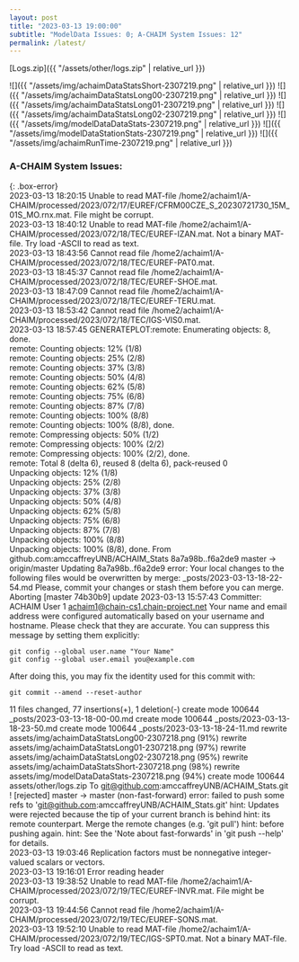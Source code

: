 ```yaml
---
layout: post
title: "2023-03-13 19:00:00"
subtitle: "ModelData Issues: 0; A-CHAIM System Issues: 12"
permalink: /latest/
---
```


[Logs.zip]({{ "/assets/other/logs.zip" | relative_url }})  

![]({{ "/assets/img/achaimDataStatsShort-2307219.png" | relative_url }})
![]({{ "/assets/img/achaimDataStatsLong00-2307219.png" | relative_url }})
![]({{ "/assets/img/achaimDataStatsLong01-2307219.png" | relative_url }})
![]({{ "/assets/img/achaimDataStatsLong02-2307219.png" | relative_url }})
![]({{ "/assets/img/modelDataDataStats-2307219.png" | relative_url }})
![]({{ "/assets/img/modelDataStationStats-2307219.png" | relative_url }})
![]({{ "/assets/img/achaimRunTime-2307219.png" | relative_url }})


### A-CHAIM System Issues:  
  
{: .box-error}  
2023-03-13 18:20:15 Unable to read MAT-file /home2/achaim1/A-CHAIM/processed/2023/072/17/EUREF/CFRM00CZE_S_20230721730_15M_01S_MO.rnx.mat. File might be corrupt.  
2023-03-13 18:40:12 Unable to read MAT-file /home2/achaim1/A-CHAIM/processed/2023/072/18/TEC/EUREF-IZAN.mat. Not a binary MAT-file. Try load -ASCII to read as text.  
2023-03-13 18:43:56 Cannot read file /home2/achaim1/A-CHAIM/processed/2023/072/18/TEC/EUREF-PAT0.mat.  
2023-03-13 18:45:37 Cannot read file /home2/achaim1/A-CHAIM/processed/2023/072/18/TEC/EUREF-SHOE.mat.  
2023-03-13 18:47:09 Cannot read file /home2/achaim1/A-CHAIM/processed/2023/072/18/TEC/EUREF-TERU.mat.  
2023-03-13 18:53:42 Cannot read file /home2/achaim1/A-CHAIM/processed/2023/072/18/TEC/IGS-VIS0.mat.  
2023-03-13 18:57:45 GENERATEPLOT:remote: Enumerating objects: 8, done.        
remote: Counting objects:  12% (1/8)        remote: Counting objects:  25% (2/8)        remote: Counting objects:  37% (3/8)        remote: Counting objects:  50% (4/8)        remote: Counting objects:  62% (5/8)        remote: Counting objects:  75% (6/8)        remote: Counting objects:  87% (7/8)        remote: Counting objects: 100% (8/8)        remote: Counting objects: 100% (8/8), done.        
remote: Compressing objects:  50% (1/2)        remote: Compressing objects: 100% (2/2)        remote: Compressing objects: 100% (2/2), done.        
remote: Total 8 (delta 6), reused 8 (delta 6), pack-reused 0        
Unpacking objects:  12% (1/8)   Unpacking objects:  25% (2/8)   Unpacking objects:  37% (3/8)   Unpacking objects:  50% (4/8)   Unpacking objects:  62% (5/8)   Unpacking objects:  75% (6/8)   Unpacking objects:  87% (7/8)   Unpacking objects: 100% (8/8)   Unpacking objects: 100% (8/8), done.
From github.com:amccaffreyUNB/ACHAIM_Stats
   8a7a98b..f6a2de9  master     -> origin/master
Updating 8a7a98b..f6a2de9
error: Your local changes to the following files would be overwritten by merge:
	_posts/2023-03-13-18-22-54.md
Please, commit your changes or stash them before you can merge.
Aborting
[master 74b30b9] update 2023-03-13 15:57:43
 Committer: ACHAIM User 1 <achaim1@chain-cs1.chain-project.net>
Your name and email address were configured automatically based
on your username and hostname. Please check that they are accurate.
You can suppress this message by setting them explicitly:

    git config --global user.name "Your Name"
    git config --global user.email you@example.com

After doing this, you may fix the identity used for this commit with:

    git commit --amend --reset-author

 11 files changed, 77 insertions(+), 1 deletion(-)
 create mode 100644 _posts/2023-03-13-18-00-00.md
 create mode 100644 _posts/2023-03-13-18-23-50.md
 create mode 100644 _posts/2023-03-13-18-24-11.md
 rewrite assets/img/achaimDataStatsLong00-2307218.png (91%)
 rewrite assets/img/achaimDataStatsLong01-2307218.png (97%)
 rewrite assets/img/achaimDataStatsLong02-2307218.png (95%)
 rewrite assets/img/achaimDataStatsShort-2307218.png (98%)
 rewrite assets/img/modelDataDataStats-2307218.png (94%)
 create mode 100644 assets/other/logs.zip
To git@github.com:amccaffreyUNB/ACHAIM_Stats.git
 ! [rejected]        master -> master (non-fast-forward)
error: failed to push some refs to 'git@github.com:amccaffreyUNB/ACHAIM_Stats.git'
hint: Updates were rejected because the tip of your current branch is behind
hint: its remote counterpart. Merge the remote changes (e.g. 'git pull')
hint: before pushing again.
hint: See the 'Note about fast-forwards' in 'git push --help' for details.  
2023-03-13 19:03:46 Replication factors must be nonnegative integer-valued scalars or vectors.  
2023-03-13 19:16:01 Error reading header  
2023-03-13 19:38:52 Unable to read MAT-file /home2/achaim1/A-CHAIM/processed/2023/072/19/TEC/EUREF-INVR.mat. File might be corrupt.  
2023-03-13 19:44:56 Cannot read file /home2/achaim1/A-CHAIM/processed/2023/072/19/TEC/EUREF-SONS.mat.  
2023-03-13 19:52:10 Unable to read MAT-file /home2/achaim1/A-CHAIM/processed/2023/072/19/TEC/IGS-SPT0.mat. Not a binary MAT-file. Try load -ASCII to read as text.  
